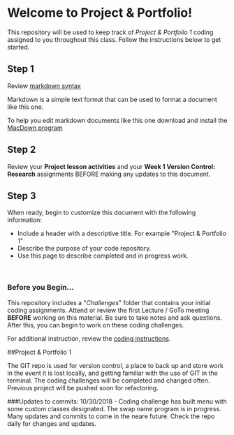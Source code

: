 # Welcome to Project & Portfolio!

This repository will be used to keep track of _Project & Portfolio 1_ coding assigned to you throughout this class. Follow the instructions below to get started.

## Step 1

Review [markdown syntax](https://guides.github.com/features/mastering-markdown/) 

Markdown is a simple text format that can be used to format a document like this one. 

To help you edit markdown documents like this one download and install the [MacDown program](https://macdown.uranusjr.com/)


## Step 2

Review your **Project lesson activities** and your **Week 1 Version Control: Research** assignments BEFORE making any updates to this document.



## Step 3

When ready, begin to customize this document with the following information:

*	Include a header with a descriptive title. For example "Project & Portfolio 1"
*  Describe the purpose of your code repository.
*  Use this page to describe completed and in progress work.

<br>

### Before you Begin...
This repository includes a "*Challenges*" folder that contains your initial coding assignments. Attend or review the first Lecture / GoTo meeting **BEFORE** working on this material. Be sure to take notes and ask questions. After this, you can begin to work on these coding challenges.

For additional instruction, review the [coding instructions](https://github.com/ePortfolios/dvp1/tree/master/Challenges). 

##Project & Portfolio 1

The GIT repo is used for version control, a place to back up and store work in the event it is lost locally, and getting familiar with the use of GIT in the terminal. The coding challenges will be completed and changed often. Previous project will be pushed soon for refactoring.

###Updates to commits:
10/30/2018 - Coding challenge has built menu with some custom classes designated. The swap name program is in progress. Many updates and commits to come in the neare future. Check the repo daily for changes and updates.







